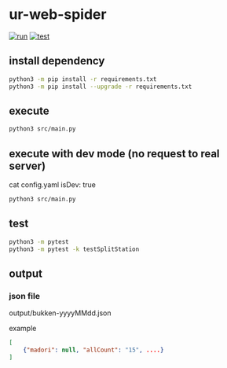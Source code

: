 # ur-web-spider

[![run](https://github.com/kan01234/ur-web-spider/actions/workflows/execute-main.yml/badge.svg)](https://github.com/kan01234/ur-web-spider/actions/workflows/execute-main.yml)
[![test](https://github.com/kan01234/ur-web-spider/actions/workflows/run-test.yml/badge.svg)](https://github.com/kan01234/ur-web-spider/actions/workflows/run-test.yml)

## install dependency

```bash
python3 -m pip install -r requirements.txt
python3 -m pip install --upgrade -r requirements.txt
```

## execute

```bash
python3 src/main.py
```

## execute with dev mode (no request to real server)

cat config.yaml
isDev: true

```bash
python3 src/main.py
```

## test

```bash
python3 -m pytest
python3 -m pytest -k testSplitStation
```

## output

### json file

output/bukken-yyyyMMdd.json

example

```json
[
    {"madori": null, "allCount": "15", ....}
]
```
